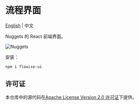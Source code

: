 <!-- markdownlint-disable MD030 -->

# 流程界面

[English](./README.md) | 中文

Nuggets 的 React 前端界面。

![Nuggets](https://github.com/FlowiseAI/Flowise/blob/main/images/flowise_agentflow.gif?raw=true)

安装：

```bash
npm i flowise-ui
```

## 许可证

本仓库中的源代码在[Apache License Version 2.0 许可证](https://github.com/FlowiseAI/Flowise/blob/master/LICENSE.md)下提供。
